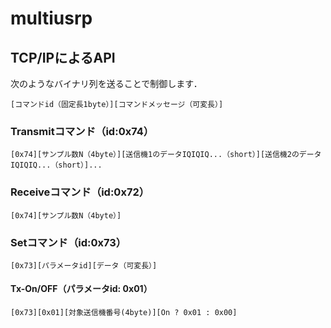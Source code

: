 # multiusrp


## TCP/IPによるAPI

次のようなバイナリ列を送ることで制御します．

```
[コマンドid（固定長1byte）][コマンドメッセージ（可変長）]
```

### Transmitコマンド（id:0x74）

```
[0x74][サンプル数N（4byte）][送信機1のデータIQIQIQ...（short）][送信機2のデータIQIQIQ...（short）]...
```

### Receiveコマンド（id:0x72）

```
[0x74][サンプル数N（4byte）]
```

### Setコマンド（id:0x73）

```
[0x73][パラメータid][データ（可変長）]
```

#### Tx-On/OFF（パラメータid: 0x01）

```
[0x73][0x01][対象送信機番号(4byte)][On ? 0x01 : 0x00]
```
